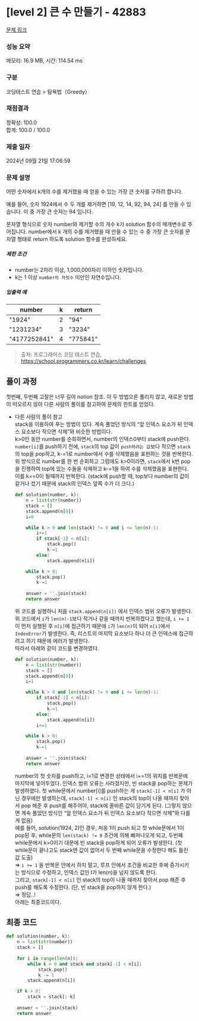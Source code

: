 # [level 2] 큰 수 만들기 - 42883 

[문제 링크](https://school.programmers.co.kr/learn/courses/30/lessons/42883) 

### 성능 요약

메모리: 16.9 MB, 시간: 114.54 ms

### 구분

코딩테스트 연습 > 탐욕법（Greedy）

### 채점결과

정확성: 100.0<br/>합계: 100.0 / 100.0

### 제출 일자

2024년 09월 21일 17:06:59

### 문제 설명

<p>어떤 숫자에서 k개의 수를 제거했을 때 얻을 수 있는 가장 큰 숫자를 구하려 합니다.</p>

<p>예를 들어, 숫자 1924에서 수 두 개를 제거하면 [19, 12, 14, 92, 94, 24] 를 만들 수 있습니다. 이 중 가장 큰 숫자는 94 입니다.</p>

<p>문자열 형식으로 숫자 number와 제거할 수의 개수 k가 solution 함수의 매개변수로 주어집니다. number에서 k 개의 수를 제거했을 때 만들 수 있는 수 중 가장 큰 숫자를 문자열 형태로 return 하도록 solution 함수를 완성하세요.</p>

<h5>제한 조건</h5>

<ul>
<li>number는 2자리 이상, 1,000,000자리 이하인 숫자입니다.</li>
<li>k는 1 이상 <code>number의 자릿수</code> 미만인 자연수입니다.</li>
</ul>

<h5>입출력 예</h5>
<table class="table">
        <thead><tr>
<th>number</th>
<th>k</th>
<th>return</th>
</tr>
</thead>
        <tbody><tr>
<td>"1924"</td>
<td>2</td>
<td>"94"</td>
</tr>
<tr>
<td>"1231234"</td>
<td>3</td>
<td>"3234"</td>
</tr>
<tr>
<td>"4177252841"</td>
<td>4</td>
<td>"775841"</td>
</tr>
</tbody>
      </table>

> 출처: 프로그래머스 코딩 테스트 연습, https://school.programmers.co.kr/learn/challenges


## 풀이 과정
첫번째, 두번째 고찰은 너무 길어 notion 참조. 이 두 방법으론 풀리지 않고, 새로운 방법이 떠오르지 않아 다른 사람의 풀이를 참고하여 문제의 힌트를 얻었다.   


- 다른 사람의 풀이 참고   
    stack을 이용하여 푸는 방법이 있다. 계속 풀었던 방식의 “앞 인덱스 요소가 뒤 인덱스 요소보다 작으면 삭제”와 비슷한 방법이다.    
    k>0인 동안 number를 순회하면서, number의 인덱스0부터 stack에 push한다.    
    `number[i]`를 push하기 전에, `stack`의 top 값이 `push하려는 값`보다 작으면 `stack`의 top을 pop하고, k-=1로 number에서 수를 삭제했음을 표현하는 것을 반복한다.   
    위 방식으로 number를 한 번 순회하고 그럼에도 k>0이라면, `stack`에서 k번 pop을 진행하여 top에 있는 수들을 삭제하고 k-=1을 하여 수를 삭제했음을 표현한다. 이를 k==0이 될때까지 반복한다. (stack에 push할 때, top보다 number의 값이 같거나 컸기 때문에 stack의 인덱스 앞쪽 수가 더 크다.)   
    
    ```python
    def solution(number, k):
        n = list(str(number))
        stack = []
        stack.append(n[0])
        i=0 
    
        while k > 0 and len(stack) != 0 and i <= len(n)-1:
            i+=1
            if stack[-1] < n[i]:
                stack.pop()
                k-=1
            else:
                stack.append(n[i])
    
        while k > 0:
            stack.pop()
            k-=1
            
        answer = ''.join(stack)
        return answer
    ```
    
    위 코드를 실행하니 처음 `stack.append(n[i])` 에서 인덱스 범위 오류가 발생한다.    
    위 코드에서 `i`가 `len(n)-1`보다 작거나 같을 때까지 반복하겠다고 했는데,  `i += 1`이 먼저 실행된 후 `n[i]`에 접근하기 때문에 `i`가 `len(n)`이 되어 `n[i]`에서 `IndexError`가 발생한다. 즉, 리스트의 마지막 요소보다 하나 더 큰 인덱스에 접근하려고 하기 때문에 에러가 발생한다.    
    따라서 아래와 같이 코드를 변경하였다.    
    
    ```python
    def solution(number, k):
        n = list(str(number))
        stack = []
        stack.append(n[0])
        i=1 
    
        while k > 0 and len(stack) != 0 and i <= len(n)-1:
            if stack[-1] < n[i]:
                stack.pop()
                k-=1
            else:
                stack.append(n[i])
            i+=1
    
        while k > 0:
            stack.pop()
            k-=1
            
        answer = ''.join(stack)
        return answer
    ```
    
    number의 첫 숫자를 push하고, i=1로 변경한 상태에서 i+=1의 위치를 반복문에 마지막에 넣어두었다. 인덱스 범위 오류는 사라졌지만, 빈 stack을 pop하는 문제가 발생하였다. 첫 while문에서 number[i]를 push하는 게 `stack[-1] < n[i]` 가 아닌 경우에만 발생하는데, `stack[-1] < n[i]` 인 stack의 top이 나올 때까지 찾아서 pop 해준 후 push를 해주어야, stack에 올바른 값이 담기게 된다. (그렇지 않으면 계속 풀었던 방식인 “앞 인덱스 요소가 뒤 인덱스 요소보다 작으면 삭제”와 다를 게 없음)     
    예를 들어, solution(1924, 2)인 경우, 처응 1이 push 되고 첫 while문에서 1이 pop된 후, while문의 `len(stack) != 0` 조건에 의해 빠져나오게 되고, 두번째 while문에서 k>0이기 대문에 빈 stack을 pop하게 되어 오류가 발생한다. (첫 while문이 끝나고도 stack엔 값이 없어서 두 번째 while문을 수정한다 해도 틀린 값 도출)     
    ⇒ `i += 1` 을 반복문 안에서 하지 말고, 루프 안에서 조건을 비교한 후에 증가시키는 방식으로 수정하고, 인덱스 값인 I가 len(n)을 넘지 않도록 한다.    
    그리고, `stack[-1] < n[i]` 인 stack의 top이 나올 때까지 찾아서 pop 해준 후 push를 해도록 수정한다. (단, 빈 stack을 pop하지 않게 한다.)    
    ⇒ 정답..!    
    아래는 최종코드이다.    
    

## 최종 코드

```python
def solution(number, k):
    n = list(str(number))
    stack = []
    
    for i in range(len(n)):
        while k > 0 and stack and stack[-1] < n[i]:
            stack.pop()
            k -= 1
        stack.append(n[i])

    if k > 0:
        stack = stack[:-k]
        
    answer = ''.join(stack)
    return answer
```
